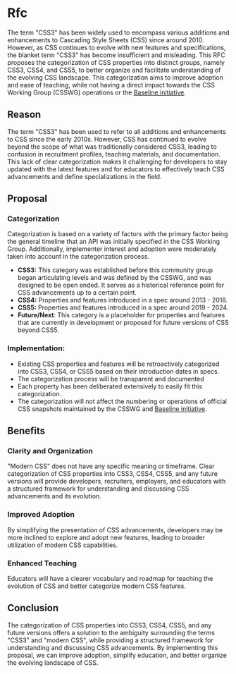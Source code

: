 # Rfc
The term "CSS3" has been widely used to encompass various additions and enhancements to Cascading Style Sheets (CSS) since around 2010. However, as CSS continues to evolve with new features and specifications, the blanket term "CSS3" has become insufficient and misleading. This RFC proposes the categorization of CSS properties into distinct groups, namely CSS3, CSS4, and CSS5, to better organize and facilitate understanding of the evolving CSS landscape. This categorization aims to improve adoption and ease of teaching, while not having a direct impact towards the CSS Working Group (CSSWG) operations or the [Baseline initiative](https://github.com/web-platform-dx/web-features/blob/main/docs/baseline.md). 

## Reason

The term "CSS3" has been used to refer to all additions and enhancements to CSS since the early 2010s. However, CSS has continued to evolve beyond the scope of what was traditionally considered CSS3, leading to confusion in recruitment profiles, teaching materials, and documentation. This lack of clear categorization makes it challenging for developers to stay updated with the latest features and for educators to effectively teach CSS advancements and define specializations in the field.

## Proposal

### Categorization
Categorization is based on a variety of factors with the primary factor being the general timeline that an API was initially specified in the CSS Working Group. Additionally, implementer interest and adoption were moderately taken into account in the categorization process.


* **CSS3:** This category was established before this community group began articulating levels and was defined by the CSSWG, and was designed to be open ended. It serves as a historical reference point for CSS advancements up to a certain point.
* **CSS4:** Properties and features introduced in a spec around 2013 - 2018.
* **CSS5:** Properties and features introduced in a spec around 2019 - 2024.
* **Future/Next**: This category is a placeholder for properties and features that are currently in development or proposed for future versions of CSS beyond CSS5.

### Implementation:

* Existing CSS properties and features will be retroactively categorized into CSS3, CSS4, or CSS5 based on their introduction dates in specs.
* The categorization process will be transparent and documented
* Each property has been deliberated extensively to easily fit this categorization.
* The categorization will not affect the numbering or operations of official CSS snapshots maintained by the CSSWG and [Baseline initiative](https://github.com/web-platform-dx/web-features).

## Benefits

### Clarity and Organization
"Modern CSS" does not have any specific meaning or timeframe. Clear categorization of CSS properties into CSS3, CSS4, CSS5, and any future versions will provide developers, recruiters, employers, and educators with a structured framework for understanding and discussing CSS advancements and its evolution.

### Improved Adoption
By simplifying the presentation of CSS advancements, developers may be more inclined to explore and adopt new features, leading to broader utilization of modern CSS capabilities.

### Enhanced Teaching
Educators will have a clearer vocabulary and roadmap for teaching the evolution of CSS and better categorize modern CSS features.

## Conclusion
The categorization of CSS properties into CSS3, CSS4, CSS5, and any future versions offers a solution to the ambiguity surrounding the terms "CSS3" and "modern CSS", while providing a structured framework for understanding and discussing CSS advancements. By implementing this proposal, we can improve adoption, simplify education, and better organize the evolving landscape of CSS.